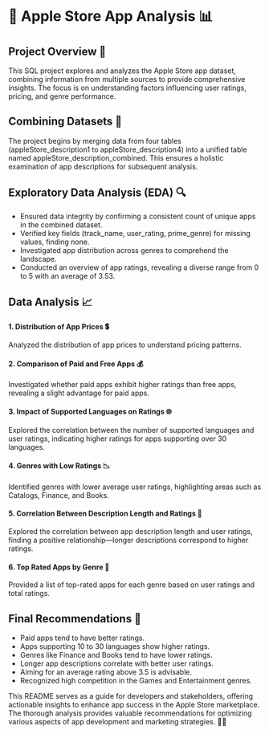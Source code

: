 
# 🍎 Apple Store App Analysis 📊

## Project Overview 🚀
This SQL project explores and analyzes the Apple Store app dataset, combining information from multiple sources to provide comprehensive insights. The focus is on understanding factors influencing user ratings, pricing, and genre performance.


## Combining Datasets 🔄
The project begins by merging data from four tables (appleStore_description1 to appleStore_description4) into a unified table named appleStore_description_combined. This ensures a holistic examination of app descriptions for subsequent analysis.
## Exploratory Data Analysis (EDA) 🔍
- Ensured data integrity by confirming a consistent count of unique apps in the combined dataset.
- Verified key fields (track_name, user_rating, prime_genre) for missing values, finding none.
- Investigated app distribution across genres to comprehend the landscape.
- Conducted an overview of app ratings, revealing a diverse range from 0 to 5 with an average of 3.53.
## Data Analysis 📈
#### 1. Distribution of App Prices 💲
Analyzed the distribution of app prices to understand pricing patterns.
#### 2. Comparison of Paid and Free Apps 💰
Investigated whether paid apps exhibit higher ratings than free apps, revealing a slight advantage for paid apps.
#### 3. Impact of Supported Languages on Ratings 🌐
Explored the correlation between the number of supported languages and user ratings, indicating higher ratings for apps supporting over 30 languages.
#### 4. Genres with Low Ratings 📉
Identified genres with lower average user ratings, highlighting areas such as Catalogs, Finance, and Books.
#### 5. Correlation Between Description Length and Ratings 📏
Explored the correlation between app description length and user ratings, finding a positive relationship—longer descriptions correspond to higher ratings.
#### 6. Top Rated Apps by Genre 🥇
Provided a list of top-rated apps for each genre based on user ratings and total ratings.
## Final Recommendations 🎯
- Paid apps tend to have better ratings.
- Apps supporting 10 to 30 languages show higher ratings.
- Genres like Finance and Books tend to have lower ratings.
- Longer app descriptions correlate with better user ratings.
- Aiming for an average rating above 3.5 is advisable.
- Recognized high competition in the Games and Entertainment genres.

This README serves as a guide for developers and stakeholders, offering actionable insights to enhance app success in the Apple Store marketplace. The thorough analysis provides valuable recommendations for optimizing various aspects of app development and marketing strategies. 🍎✨





